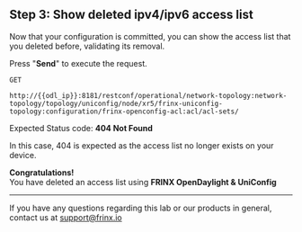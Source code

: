 ## Step 3: Show deleted ipv4/ipv6 access list

Now that your configuration is committed, you can show the access list that you deleted before, validating its removal.


Press "**Send**" to execute the request.


```
GET

http://{{odl_ip}}:8181/restconf/operational/network-topology:network-topology/topology/uniconfig/node/xr5/frinx-uniconfig-topology:configuration/frinx-openconfig-acl:acl/acl-sets/
```

Expected Status code: **404 Not Found**

In this case, 404 is expected as the access list no longer exists on your device.

**Congratulations!** <br>
You have deleted an access list using **FRINX OpenDaylight & UniConfig**

---
If you have any questions regarding this lab or our products in general, contact us at [support@frinx.io](mailto:support@frinx.io)